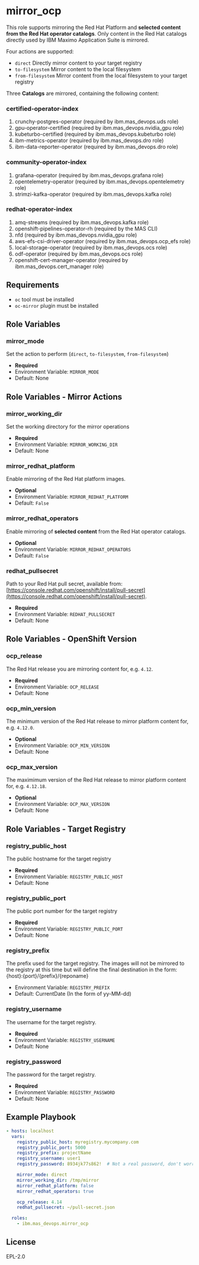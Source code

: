 mirror_ocp
===============================================================================
This role supports mirroring the Red Hat Platform and **selected content from the Red Hat operator catalogs**.  Only content in the Red Hat catalogs directly used by IBM Maximo Application Suite is mirrored.

Four actions are supported:

- `direct` Directly mirror content to your target registry
- `to-filesystem` Mirror content to the local filesystem
- `from-filesystem` Mirror content from the local filesystem to your target registry

Three **Catalogs** are mirrored, containing the following content:

### certified-operator-index
1. crunchy-postgres-operator (required by ibm.mas_devops.uds role)
2. gpu-operator-certified (required by ibm.mas_devops.nvidia_gpu role)
3. kubeturbo-certified (required by ibm.mas_devops.kubeturbo role)
4. ibm-metrics-operator (required by ibm.mas_devops.dro role)
5. ibm-data-reporter-operator (required by ibm.mas_devops.dro role)

### community-operator-index
1. grafana-operator (required by ibm.mas_devops.grafana role)
2. opentelemetry-operator (required by ibm.mas_devops.opentelemetry role)
3. strimzi-kafka-operator (required by ibm.mas_devops.kafka role)

### redhat-operator-index
1. amq-streams (required by ibm.mas_devops.kafka role)
2. openshift-pipelines-operator-rh (required by the MAS CLI)
3. nfd (required by ibm.mas_devops.nvidia_gpu role)
4. aws-efs-csi-driver-operator (required by ibm.mas_devops.ocp_efs role)
5. local-storage-operator (required by ibm.mas_devops.ocs role)
6. odf-operator (required by ibm.mas_devops.ocs role)
7. openshift-cert-manager-operator (required by ibm.mas_devops.cert_manager role)

Requirements
-------------------------------------------------------------------------------
- `oc` tool must be installed
- `oc-mirror` plugin must be installed


Role Variables
-------------------------------------------------------------------------------
### mirror_mode
Set the action to perform (`direct`, `to-filesystem`, `from-filesystem`)

- **Required**
- Environment Variable: `MIRROR_MODE`
- Default: None


Role Variables - Mirror Actions
-------------------------------------------------------------------------------
### mirror_working_dir
Set the working directory for the mirror operations

- **Required**
- Environment Variable: `MIRROR_WORKING_DIR`
- Default: None

### mirror_redhat_platform
Enable mirroring of the Red Hat platform images.

- **Optional**
- Environment Variable: `MIRROR_REDHAT_PLATFORM`
- Default: `False`

### mirror_redhat_operators
Enable mirroring of **selected content** from the Red Hat operator catalogs.

- **Optional**
- Environment Variable: `MIRROR_REDHAT_OPERATORS`
- Default: `False`

### redhat_pullsecret
Path to your Red Hat pull secret, available from: [https://console.redhat.com/openshift/install/pull-secret](https://console.redhat.com/openshift/install/pull-secret).

- **Required**
- Environment Variable: `REDHAT_PULLSECRET`
- Default: None


Role Variables - OpenShift Version
-------------------------------------------------------------------------------
### ocp_release
The Red Hat release you are mirroring content for, e.g. `4.12`.

- **Required**
- Environment Variable: `OCP_RELEASE`
- Default: None

### ocp_min_version
The minimum version of the Red Hat release to mirror platform content for, e.g. `4.12.0`.

- **Optional**
- Environment Variable: `OCP_MIN_VERSION`
- Default: None

### ocp_max_version
The maximimum version of the Red Hat release to mirror platform content for, e.g. `4.12.18`.

- **Optional**
- Environment Variable: `OCP_MAX_VERSION`
- Default: None


Role Variables - Target Registry
-------------------------------------------------------------------------------
### registry_public_host
The public hostname for the target registry

- **Required**
- Environment Variable: `REGISTRY_PUBLIC_HOST`
- Default: None

### registry_public_port
The public port number for the target registry

- **Required**
- Environment Variable: `REGISTRY_PUBLIC_PORT`
- Default: None

### registry_prefix
The prefix used for the target registry.  The images will not be mirrored to the registry at this time but will define the final destination in the form: {host}:{port}/{prefix}/{reponame}

- Environment Variable: `REGISTRY_PREFIX`
- Default: CurrentDate (In the form of yy-MM-dd)

### registry_username
The username for the target registry.

- **Required**
- Environment Variable: `REGISTRY_USERNAME`
- Default: None

### registry_password
The password for the target registry.

- **Required**
- Environment Variable: `REGISTRY_PASSWORD`
- Default: None


Example Playbook
-------------------------------------------------------------------------------

```yaml
- hosts: localhost
  vars:
    registry_public_host: myregistry.mycompany.com
    registry_public_port: 5000
    registry_prefix: projectName
    registry_username: user1
    registry_password: 8934jk77s862!  # Not a real password, don't worry security folks

    mirror_mode: direct
    mirror_working_dir: /tmp/mirror
    mirror_redhat_platform: false
    mirror_redhat_operators: true

    ocp_release: 4.14
    redhat_pullsecret: ~/pull-secret.json

  roles:
    - ibm.mas_devops.mirror_ocp
```


License
-------------------------------------------------------------------------------

EPL-2.0
